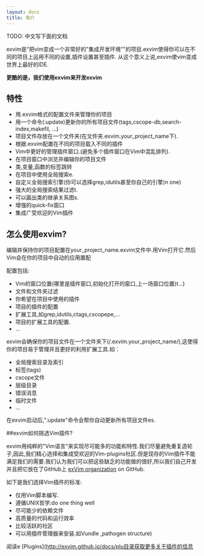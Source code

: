 ```yaml
---
layout: docs
title: 简介
---
```


TODO: 中文写下面的文档

 exvim是“把vim变成一个非常好的"集成开发环境"”的项目.exvim使得你可以在不同的项目上运用不同的设置,插件设置甚至插件. 从这个意义上说,exvim使vim变成世界上最好的IDE.


**更酷的是，我们使用exvim来开发exvim**

## 特性

- 用.exvim格式的配置文件来管理你的项目
- 用一个命令(:update)更新你的所有项目文件(tags,cscope-db,search-index,makefil, ...)
- 项目文件存放在一个文件夹(在文件夹.exvim.your_project_name下).
- 根据.exvim配置在不同的项目载入不同的插件
- Vim中更好的管理插件窗口.(避免多个插件窗口在Vim中混乱排列).
- 在项目窗口中浏览并编辑你的项目文件
- 类,变量,函数的标签跳转
- 在项目中使用全局搜索e. 
- 自定义全局搜索引擎(你可以选择grep,idutils甚至你自己的引擎)n one)
- 强大的全局搜索结果过滤t. 
- 可以画出类的继承关系图s. 
- 增强的quick-fix窗口
- 集成广受欢迎的Vim插件

## 怎么使用exvim?

编辑并保持你的项目配置在your_project_name.exvim文件中.用Vim打开它.然后Vim会在你的项目中自动的应用置配

配置包括:

- Vim的窗口位置(哪里是插件窗口,初始化打开的窗口,上一场窗口位置)t...)
- 文件和文件夹过滤
- 你希望在项目中使用的插件
- 项目的插件的配置
- 扩展工具,如grep,idutils,ctags,cscopepe,...
- 项目的扩展工具的配置.
- ...

exvim会确保你的项目文件在一个文件夹下(/.exvim.your_project_name/),这使得你的项目易于管理并且更好的利用扩展工具.如：

- 全局搜索目录及索引
- 标签(tags)
- cscope文件
- 层级目录
- 错误消息
- 临时文件
- ...

在exvim启动后,":update"命令会帮你自动更新所有项目文件es. 

##exvim如何挑选Vim插件?

exvim用纯粹的"Vim语言"来实现尽可能多的功能和特性.我们尽量避免重复造轮子,因此,我们精心选择和集成受欢迎的Vim-plugins社区.但是现存的Vim插件不能满足我们的需要.我们认为我们可以把这些缺乏的功能做的很好,所以我们自己开发并且把它放在了GitHub上 [exVim organization](https://github.com/exvim) on GitHub.

如下是我们选择Vim插件的标准:

- 仅用Vim脚本编写.
- 遵循UNIX哲学:do one thing well
- 尽可能少的依赖文件
- 高质量的代码和运行效率
- 比较活跃的社区
- 可以用插件管理器来安装.如Vundle ,pathogen structure)

阅读e [Plugins](http://exvim.github.io/docs/plu目录获取更多关于插件的信息
